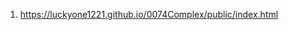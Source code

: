 <!-- https://github.com/luckyone1221/0074Complex -->

1. <https://luckyone1221.github.io/0074Complex/public/index.html>